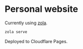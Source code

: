 # Personal website

Currently using [zola](https://www.getzola.org/).

```sh
zola serve
```

Deployed to Cloudflare Pages.
